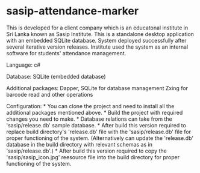 # sasip-attendance-marker
This is developed for a client company which is an educatonal institute in Sri Lanka known as Sasip Institute. This is a standalone desktop application with an embedded SQLite database. System deployed successfully after several iterative version releases. Institute used the system as an internal software for students' attendance management. 

Language: 
	c#
	
Database: 
	SQLite (embedded database)
	
Additional packages: 
	Dapper, SQLite for database management
	Zxing for barcode read and other operations

Configuration:
	* You can clone the project and need to install all the additional packages mentioned above. 
	* Build the project with required changes you need to make. 
	* Database relations can take from the 'sasip/release.db' sample database. 
	* After build this version required to replace build directory's 'release.db' file with the 'sasip/release.db' file for proper functioning of the system. (Alternatively can update the 'release.db' database in the build directory with relevant schemas as in 'sasip/release.db'.)
	* After build this version required to copy the 'sasip/sasip_icon.jpg' reesource file into the build directory for proper functioning of the system.